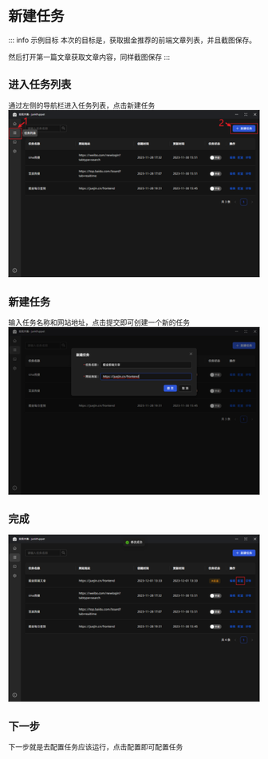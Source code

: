 # 新建任务
::: info 示例目标
本次的目标是，获取掘金推荐的前端文章列表，并且截图保存。

然后打开第一篇文章获取文章内容，同样截图保存
:::
## 进入任务列表
通过左侧的导航栏进入任务列表，点击新建任务
![](./images/new-task1.png)

## 新建任务
输入任务名称和网站地址，点击提交即可创建一个新的任务
![](./images/new-task2.png)

## 完成
![](./images/new-task3.png)

## 下一步
下一步就是去配置任务应该运行，点击配置即可配置任务
